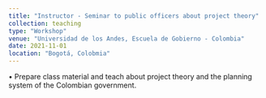 ```yaml
---
title: "Instructor - Seminar to public officers about project theory"
collection: teaching
type: "Workshop"
venue: "Universidad de los Andes, Escuela de Gobierno - Colombia"
date: 2021-11-01
location: "Bogotá, Colobmia"
---
```


•	Prepare class material and teach about project theory and the planning system of the Colombian government.

